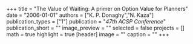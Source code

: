 +++
title = "The Value of Waiting: A primer on Option Value for Planners"
date = "2006-01-01"
authors = ["K. P. Donaghy","N. Kaza"]
publication_types = ["1"]
publication = "_47th ACSP Conference_"
publication_short = ""
image_preview = ""
selected = false
projects = []
math = true
highlight = true
[header]
image = ""
caption = ""
+++

